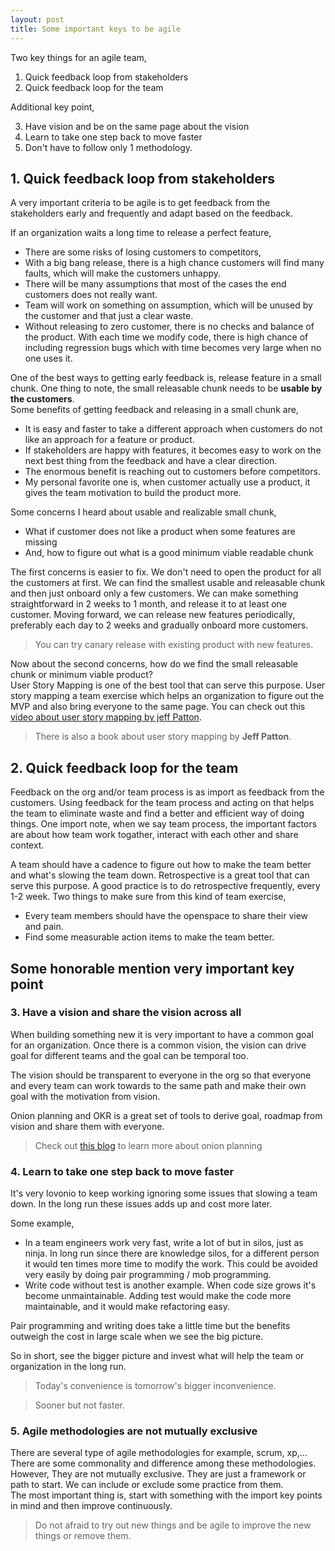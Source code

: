 ```yaml
---
layout: post
title: Some important keys to be agile
---
```


Two key things for an agile team,

 1. Quick feedback loop from stakeholders
 2. Quick feedback  loop for the team

Additional key point,

 3. Have vision and be on the same page about the vision
 4. Learn to take one step back to move faster
 5. Don't have to follow only 1 methodology.

##  1. Quick feedback loop from stakeholders

A very important criteria to be agile is to get feedback from the stakeholders
early and frequently and adapt based on the feedback.

If an organization waits a long time to release a perfect feature, 
 * There are some risks of losing customers to competitors, 
 * With a big bang release, there is a high chance customers will find many
   faults, which will make the customers unhappy.
 * There will be many assumptions that most of the cases the end customers does
   not really want.
 * Team will work on something on assumption, which will be unused by the
   customer and that just a clear waste.
 * Without releasing to zero customer, there is no checks and balance of the
   product. With each time we modify code, there is high chance of including
   regression bugs which with time becomes very large when no one uses it.

One of the best ways to getting early feedback is, release feature in a small
chunk. One thing to note, the small releasable chunk needs to be **usable by the
customers**.  
Some benefits of getting feedback and releasing in a small chunk are,

 * It is easy and faster to take a different approach when customers do not like
   an approach for a feature or product.
 * If stakeholders are happy with features, it becomes easy to work on the next
   best thing from the feedback and have a clear direction.
 * The enormous benefit is reaching out to customers before competitors.
 * My personal favorite one is, when customer actually use a product, it gives
   the team motivation to build the product more.

Some concerns I heard about usable and realizable small chunk,
 * What if customer does not like a product when some features are missing
 * And, how to figure out what is a good minimum viable readable chunk

The first concerns is easier to fix. We don't need to open the product for all
the customers at first. We can find the smallest usable and releasable chunk and then
just onboard only a few customers. We can make something straightforward in 2 
weeks to 1 month, and release it to at least one customer. Moving forward, 
we can release new features periodically, preferably each day to 2 weeks  and gradually
onboard more customers.

> You can try canary release with existing product with new features.

Now about the second concerns, how do we find the small releasable chunk or 
minimum viable product?  
User Story Mapping is one of the best tool that can serve this purpose. User
story mapping a team exercise which helps an organization to figure out the MVP
and also bring everyone to the same page.
You can check out this
[video about user story mapping by jeff Patton](https://www.youtube.com/watch?v=AorAgSrHjKM&t=3s).
> There is also a book about user story mapping by **Jeff Patton**.

## 2. Quick feedback loop for the team

Feedback on the org and/or team process is as import as feedback from the 
customers. Using feedback for the team process and acting on that helps the team
to eliminate waste and find a better and efficient way of doing things. One
import note, when we say team process, the important factors are about how team
work togather, interact with each other and share context.

A team should have a cadence to figure out how to make the team better and 
what's slowing the team down. Retrospective is a great tool that can serve this
purpose. A good practice is to do retrospective frequently, every 1-2 week. 
Two things to make sure from this kind of team exercise,
 * Every team members should have the openspace to share their view and pain.
 * Find some measurable action items to make the team better.
 
## Some honorable mention very important key point

### 3. Have a vision and share the vision across all

When building something new it is very important to have a common goal for an
organization. Once there is a common vision, the vision can drive goal for
different teams and the goal can be temporal too.

The vision should be transparent to everyone  in the org so that everyone and
every team can work towards to the same path and make their own goal with the
motivation from vision.

Onion planning and OKR is a great set of tools to derive goal, roadmap from 
vision and share them with everyone.

> Check out [this blog]() to learn more about onion planning

### 4. Learn to take one step back to move faster

It's very lovonio to keep working ignoring some issues that slowing a team down.
In the long run these issues adds up and cost more later.

Some example, 
 * In a team engineers work very fast, write a lot of but in silos, just as
   ninja. In long run since there are knowledge silos, for a different person it
   would ten times more time to modify the work. This could be avoided very easily
   by doing pair programming / mob programming.
 * Write code without test is another example. When code size grows it's become
   unmaintainable. Adding test would make the code more maintainable, and it would
   make refactoring easy.
 
Pair programming and writing does take a little time but the benefits outweigh
the cost in large scale when we see the big picture.

So in short, see the bigger picture and invest what will help the team or
organization in the long run.

> Today's convenience is tomorrow's bigger inconvenience.

> Sooner but not faster.

### 5. Agile methodologies are not mutually exclusive

There are several type of agile methodologies for example, scrum, xp,...
There are some commonality and difference among these methodologies. However, 
They are not mutually exclusive. They are just a framework or path to start. We 
can include or exclude some practice from them.  
The most important thing is, start with something with the import key points in 
mind and then improve continuously.


> Do not afraid to try out new things and be agile to improve the new things or
> remove them.